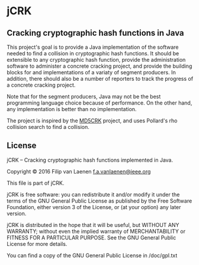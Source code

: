 # jCRK
## Cracking cryptographic hash functions in Java

This project's goal is to provide a Java implementation of the software needed
to find a collision in cryptographic hash functions. It should be extensible
to any cryptographic hash function, provide the administration software to
administer a concrete cracking project, and provide the building blocks for and
implementations of a variaty of segment producers. In addition, there should
also be a number of reporters to track the progress of a concrete cracking
project.

Note that for the segment producers, Java may not be the best programming
language choice because of performance. On the other hand, any implementation is
better than no implementation.

The project is inspired by the
[MD5CRK](https://en.wikipedia.org/wiki/MD5CRK) project, and uses Pollard's rho
collision search to find a collision.

## License

jCRK – Cracking cryptographic hash functions implemented in Java.

Copyright © 2016 Filip van Laenen <f.a.vanlaenen@ieee.org>

This file is part of jCRK.

jCRK is free software: you can redistribute it and/or modify it under the terms
of the GNU General Public License as published by the Free Software Foundation,
either version 3 of the License, or (at your option) any later version.
 
jCRK is distributed in the hope that it will be useful, but WITHOUT ANY
WARRANTY; without even the implied warranty of MERCHANTABILITY or FITNESS FOR A
PARTICULAR PURPOSE. See the GNU General Public License for more details.
 
You can find a copy of the GNU General Public License in /doc/gpl.txt
